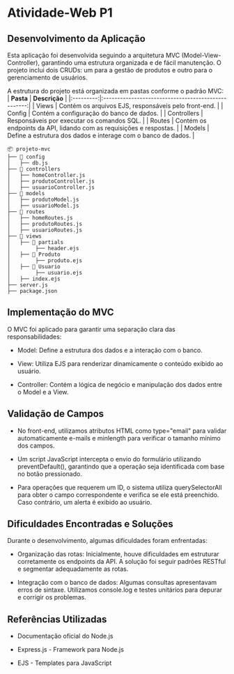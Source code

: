 # Atividade-Web P1

## Desenvolvimento da Aplicação

Esta aplicação foi desenvolvida seguindo a arquitetura MVC (Model-View-Controller), garantindo uma estrutura organizada e de fácil manutenção. O projeto inclui dois CRUDs: um para a gestão de produtos e outro para o gerenciamento de usuários.

A estrutura do projeto está organizada em pastas conforme o padrão MVC:
| **Pasta**  | **Descrição**  |
|:---------:|:---------------------------------------------------:|
| Views     | Contém os arquivos EJS, responsáveis pelo front-end. |
| Config    | Contém a configuração do banco de dados. |
| Controllers | Responsáveis por executar os comandos SQL. |
| Routes    | Contém os endpoints da API, lidando com as requisições e respostas. |
| Models    | Define a estrutura dos dados e interage com o banco de dados. |

```
📦 projeto-mvc
├── 📂 config
│   ├── db.js
├── 📂 controllers
│   ├── homeController.js
│   ├── produtoController.js
│   ├── usuarioController.js
├── 📂 models
│   ├── produtoModel.js
│   ├── usuarioModel.js
├── 📂 routes
│   ├── homeRoutes.js
│   ├── produtoRoutes.js
│   ├── usuarioRoutes.js
├── 📂 views
│   ├── 📂 partials
│        ├── header.ejs
│   ├── 📂 Produto
│        ├── produto.ejs
│   ├── 📂 Usuario
│        ├── usuario.ejs
│   ├── index.ejs
├── server.js
├── package.json
```

## Implementação do MVC

O MVC foi aplicado para garantir uma separação clara das responsabilidades:

- Model: Define a estrutura dos dados e a interação com o banco.

- View: Utiliza EJS para renderizar dinamicamente o conteúdo exibido ao usuário.

- Controller: Contém a lógica de negócio e manipulação dos dados entre o Model e a View.

## Validação de Campos

- No front-end, utilizamos atributos HTML como type="email" para validar automaticamente e-mails e minlength para verificar o tamanho mínimo dos campos.

- Um script JavaScript intercepta o envio do formulário utilizando preventDefault(), garantindo que a operação seja identificada com base no botão pressionado.

- Para operações que requerem um ID, o sistema utiliza querySelectorAll para obter o campo correspondente e verifica se ele está preenchido. Caso contrário, um alerta é exibido ao usuário.

## Dificuldades Encontradas e Soluções

Durante o desenvolvimento, algumas dificuldades foram enfrentadas:

- Organização das rotas: Inicialmente, houve dificuldades em estruturar corretamente os endpoints da API. A solução foi seguir padrões RESTful e segmentar adequadamente as rotas.

- Integração com o banco de dados: Algumas consultas apresentavam erros de sintaxe. Utilizamos console.log e testes unitários para depurar e corrigir os problemas.

## Referências Utilizadas

- Documentação oficial do Node.js

- Express.js - Framework para Node.js

- EJS - Templates para JavaScript


